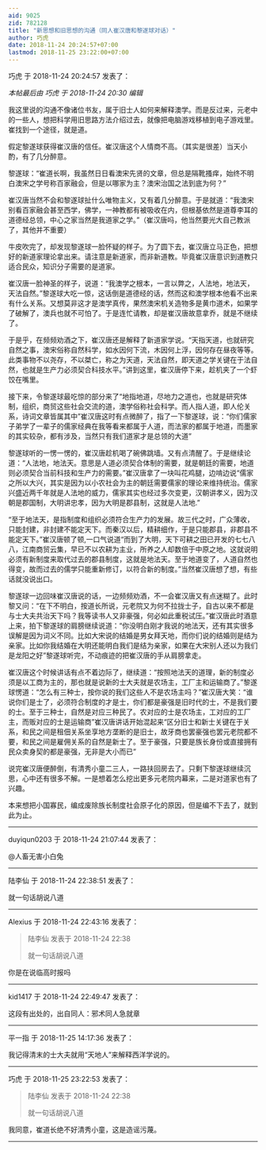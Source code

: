 ```yaml
---
aid: 9025
zid: 782128
title: "新思想和旧思想的沟通（同人崔汉唐和黎遂球对话）"
author: 巧虎
date: 2018-11-24 20:24:57+07:00
lastmod: 2018-11-25 23:22:00+07:00
---
```


巧虎 于 2018-11-24 20:24:57 发表了：

_本帖最后由 巧虎 于 2018-11-24 20:30 编辑_

我这里说的沟通不像诸位书友，属于旧士人如何来解释澳学。而是反过来，元老中的一些人，想把科学用旧思路方法介绍过去，就像把电脑游戏移植到电子游戏里。崔找到一个途径，就是道。

假定黎遂球获得崔汉唐的信任。崔汉唐这个人情商不高。（其实是很差）当天小酌，有了几分醉意。

黎遂球：“崔道长啊，我虽然日日看澳宋先贤的文章，但总是隔靴搔痒，始终不明白澳宋之学号称百家融会，但是以哪家为主？澳宋治国之法到底为何？”

崔汉唐当然不会和黎遂球扯什么唯物主义，又有着几分醉意。于是就道：“我澳宋别看百家融会甚至西学，佛学，一神教都有被吸收在内，但根基依然是道尊李耳的道德经总领，中心之家当然是我道家之学。”（崔汉唐吗，他当然要光大自己教派了，其他并不重要）

牛皮吹完了，却发现黎遂球一脸怀疑的样子。为了圆下去，崔汉唐立马正色，把想好的新道家理论拿出来。请注意是新道家，而非新道教。毕竟崔汉唐意识到道教只适合民众，知识分子需要的是道家。

崔汉唐一脸神圣的样子，说道：“我澳学之根本，一言以弊之，人法地，地法天，天法自然。”黎遂球大吃一惊，这话倒是道德经的话，然而这和澳学根本他看不出来有什么关系。又想莫非这才是澳学真传，果然澳宋机关造物多是黄巾道术，如果学了破解了，澳兵也就不可怕了。于是连忙请教，却是崔汉唐故意拿乔，就是不继续了。

于是乎，在频频劝酒之下，崔汉唐还是解释了新道家学说。“天指天道，也就研究自然之事，澳宋俗称自然科学，如水因何下流，木因何上浮，因何存在昼夜等等。此类事物不以尧存，不以桀亡，称之为天道，天法自然，即天道之学关键在于法自然，也就是生产力必须契合科技水平。”讲到这里，崔汉唐停下来，趁机夹了一个虾饺在嘴里。

接下来，令黎遂球最吃惊的部分来了“地指地道，尽地力之道也，也就是研究体制，组织，商贸这些社会交流的道，澳学俗称社会科学。而人指人道，即人伦关系，诗词文章皆属其中”崔汉唐这时有点微醉了，指了一下黎遂球，说：“你们儒家子弟学了一辈子的儒家经典在我等看来都属于人道，而法家的都属于地道，而墨家的其实较杂，都有涉及，当然只有我们道家才是总领的大道”

黎遂球听的一愣一愣的，崔汉唐趁机喝了碗佛跳墙。又有点清醒了。于是继续论道：“人法地，地法天。意思是人道必须契合体制的需要，就是朝廷的需要，地道则必须契合当前科技和生产力的需要。”崔汉唐拿了一块叫花鸡腿，边啃边说“儒家之所以大兴，其实是因为以小农社会为主的朝廷需要儒家的理论来维持统治。儒家兴盛近两千年就是人法地的威力，儒家其实也经过多次变更，汉朝讲孝义，因为汉朝是郡国制，大明讲忠孝，因为大明是郡县制，这就是人法地.”

“至于地法天，是指制度和组织必须符合生产力的发展。故三代之时，广众薄收，只能封建，非封建不能定天下。而秦汉以后，精耕细作，于是只能郡县，非郡县不能定天下。”崔汉唐顿了顿,一口气说道“而到了大明，天下可耕之田已开发的七七八八，江南商贸云集，早已不以农耕为主业，所养之人却数倍于中原之地。这就说明必须有新制度来取代过去的郡县制度，这就是地法天。至于地道变了，人道自然也得变，故而过去的儒学只能重新修订，以符合新的制度。”当然崔汉唐想了想，有些话就没说出口。

黎遂球一边回味崔汉唐说的话，一边频频劝酒，不一会崔汉唐又有点迷糊了。此时黎又问：“在下不明白，按道长所说，元老院又为何不拉拢士子，自古以来不都是与士大夫共治天下吗？我等读书人又非豪强，何必如此重税试压。”崔汉唐此时酒意上来，拍下黎遂球的肩膀继续说道：“你没明白刚才我说的地法天，还有其实很多误解是因为词义不同。比如大宋说的结婚是男女拜天地，而你们说的结婚则是结为亲家。比如你我结婚在大明还能明白我们是结为亲家，如果在大宋别人还以为我们是龙阳之好”黎遂球听完，不动痕迹的把崔汉唐的手从肩膀拿走。

崔汉唐这个时候讲话有点不着边际了，继续道：“按照地法天的道理，新的制度必须是以工商为主的，那也就是说新的士大夫就是农场主，工厂主和运输商了。”黎遂球愣道：“怎么有三种士，按你说的我们这些人不是农场主吗？”崔汉唐大笑：“谁说你们是士了，必须符合制度的才是士，你们都是豪强是旧时代的士，不是我们要的士。至于三种士，自然是对应三种民了。农对应的士是农场主，工对应的工厂主，而贩对应的士是运输商”崔汉唐讲话开始混起来“区分旧士和新士关键在于关系，和民之间是租佃关系坐享地方垄断的是旧士，故牙商也罢豪强也罢元老院都不要，和民之间是雇佣关系的自然是新士了。至于豪强，只要是族长身份或直接拥有民众卖身契的都是豪强，无非是大小而已”

说完崔汉唐便醉倒，有清秀小童二三人，一路扶回房去了。只剩下黎遂球继续沉思，心中还有很多不解。一是想着怎么挖出更多元老院内幕来，二是对道家也有了兴趣。

本来想把小国寡民，编成废除族长制度社会原子化的原因，但是编不下去了，就到此为止。

---

duyiqun0203 于 2018-11-24 21:07:44 发表了：

@人畜无害小白兔

---

陆李仙 于 2018-11-24 22:38:51 发表了：

就一句话胡说八道

---

Alexius 于 2018-11-24 22:43:16 发表了：

> 陆李仙 发表于 2018-11-24 22:38
>
> 就一句话胡说八道

你是在说临高时报吗

---

kid1417 于 2018-11-24 22:49:47 发表了：

这段有出处的，出自同人：邪术同人急就章

---

平一指 于 2018-11-25 14:17:36 发表了：

我记得清末的士大夫就用“天地人”来解释西洋学说的。

---

巧虎 于 2018-11-25 23:22:53 发表了：

> 陆李仙 发表于 2018-11-24 22:38
>
> 就一句话胡说八道

我同意，崔道长绝不好清秀小童，这是造谣污蔑。

---
